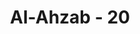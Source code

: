 ---
title: "Al-Ahzab - 20"
no: 20
arabic_no: ٢٠
ayah: يَحْسَبُوْنَ الْاَحْزَابَ لَمْ يَذْهَبُوْا ۚوَاِنْ يَّأْتِ الْاَحْزَابُ يَوَدُّوْا لَوْ اَنَّهُمْ بَادُوْنَ فِى الْاَعْرَابِ يَسْاَلُوْنَ عَنْ اَنْۢبَاۤىِٕكُمْ ۖوَلَوْ كَانُوْا فِيْكُمْ مَّا قٰتَلُوْٓا اِلَّا قَلِيْلًا ࣖ
translation: "Mereka mengira (bahwa) golongan-golongan (yang bersekutu) itu belum pergi, dan jika golongan-golongan (yang bersekutu) itu datang kembali, niscaya mereka ingin berada di dusun-dusun bersama-sama orang Arab Badui, sambil menanyakan berita tentang kamu. Dan sekiranya mereka berada bersamamu, mereka tidak akan berperang, melainkan sebentar saja."
tafsir: "Karena sangat ketakutan, orang-orang munafik mengira bahwa tentara sekutu masih berada di medan pertempuran, padahal tentara-tentara itu telah lari berserakan, kembali ke negeri masing-masing. Hal ini menunjukkan bahwa orang-orang munafik adalah orang-orang pengecut dan tidak beriman sehingga tidak ikut berperang, seakan-akan mereka tidak hadir di sana. Oleh karena itu, mereka tidak mengetahui gerak gerik musuh. Dalam pada itu, jika tentara sekutu itu kembali lagi menyerang, mereka menginginkan agar mereka berada di Badiyah (padang pasir) yang jauh dari kota bersama-sama Arab Badui dan penduduk padang pasir, agar mereka tidak terkena bahaya peperangan. Bagi mereka cukuplah kiranya bila dapat bertanya kepada orang-orang yang datang ke tempat mereka tentang keadaan Nabi dan kaum Muslimin.\n\nSelanjutnya Allah menerangkan bahwa pada peperangan yang telah lewat itu, andaikata orang-orang munafik tidak meninggalkan medan peperangan dan tetap bersama kaum Muslimin di garis depan, kemudian terjadi pertempuran yang dahsyat, maka mereka juga tidak akan ikut berperang. Kalaupun ikut berperang, mereka berperang dengan tidak sepenuh hati dan keimanan. Mereka akan melawan musuh sekedar memenuhi permintaan Nabi saja."
---